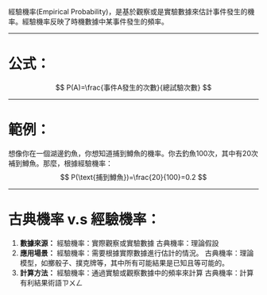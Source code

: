 經驗機率(Empirical Probability)，是基於觀察或是實驗數據來估計事件發生的機率。經驗機率反映了時機數據中某事件發生的頻率。
- - -
# 公式：
$$
P(A)=\frac{事件A發生的次數}{總試驗次數}
$$
- - -
# 範例：
想像你在一個湖邊釣魚，你想知道捕到鱒魚的機率。你去釣魚100次，其中有20次補到鱒魚。那麼，根據經驗機率：
$$
P(\text{捕到鱒魚})=\frac{20}{100}=0.2
$$
- - -
# 古典機率 v.s 經驗機率：

1. **數據來源：**
	經驗機率：實際觀察或實驗數據
	古典機率：理論假設
2. **應用場景：**
	經驗機率：需要根據實際數據進行估計的情況。
	古典機率：理論模型，如擲骰子、撲克牌等，其中所有可能結果是已知且等可能的。
3. **計算方法：**
	經驗機率：通過實驗或觀察數據中的頻率來計算
	古典機率：計算有利結果術語ㄗㄨㄥ